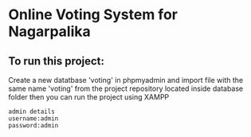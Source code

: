 # Online Voting System for Nagarpalika

## To run this project:
  Create a new datatbase 'voting' in phpmyadmin and import file with the same name 'voting' from the project repository located inside      database folder
  then you can run the project using XAMPP 
  
    admin details
    username:admin 
    password:admin
  
